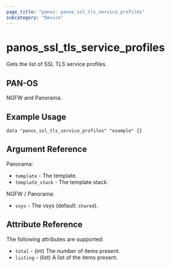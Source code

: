 ```yaml
---
page_title: "panos: panos_ssl_tls_service_profiles"
subcategory: "Device"
---
```


# panos_ssl_tls_service_profiles

Gets the list of SSL TLS service profiles.


## PAN-OS

NGFW and Panorama.


## Example Usage

```hcl
data "panos_ssl_tls_service_profiles" "example" {}
```


## Argument Reference

Panorama:

* `template` - The template.
* `template_stack` - The template stack.

NGFW / Panorama:

* `vsys` - The vsys (default: `shared`).


## Attribute Reference

The following attributes are supported:

* `total` - (int) The number of items present.
* `listing` - (list) A list of the items present.
